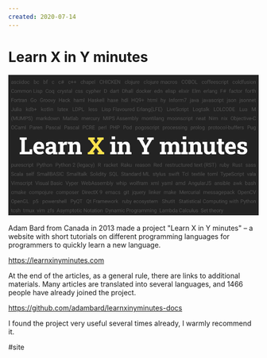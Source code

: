 ```yaml
---
created: 2020-07-14
---
```


# Learn X in Y minutes

![Learn X in Y minutes promo](learn-x-in-y-minutes.png "Learn X in Y minutes promo")

Adam Bard from Canada in 2013 made a project "Learn X in Y minutes" – a website with short tutorials on different programming languages for programmers to quickly learn a new language.

https://learnxinyminutes.com

At the end of the articles, as a general rule, there are links to additional materials.
Many articles are translated into several languages, and 1466 people have already joined the project.

https://github.com/adambard/learnxinyminutes-docs

I found the project very useful several times already, I warmly recommend it.

#site
